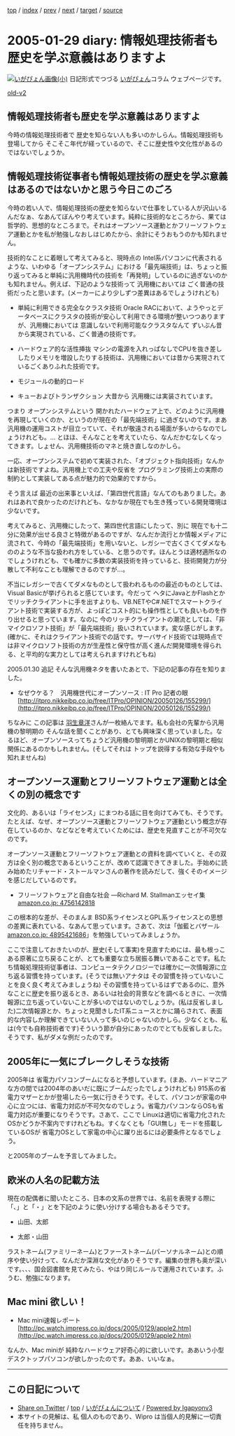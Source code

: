 [top](../index.html) 
 / [index](index.html) 
 / [prev](ig050128.html) 
 / [next](ig050131.html) 
 / [target](http://www.igapyon.jp/igapyon/diary/2005/ig050129.html) 
 / [source](https://github.com/igapyon/diary/blob/master/2005/ig050129.src.md) 

2005-01-29 diary: 情報処理技術者も歴史を学ぶ意義はありますよ
=====================================================================================================
[![いがぴょん画像(小)](http://www.igapyon.jp/igapyon/diary/images/iga200306s.jpg "いがぴょん")](http://www.igapyon.jp/igapyon/diary/memo/memoigapyon.html) 日記形式でつづる [いがぴょん](http://www.igapyon.jp/igapyon/diary/memo/memoigapyon.html)コラム ウェブページです。

[old-v2](ig050129-orig.html)

## 情報処理技術者も歴史を学ぶ意義はありますよ

今時の情報処理技術者で 歴史を知らない人も多いのかしらん。情報処理技術も 登場してから そこそこ年代が経っているので、そこに歴史性や文化性があるのではないでしょうか。


## 情報処理技術従事者も情報処理技術の歴史を学ぶ意義はあるのではないかと思う今日このごろ

今時の若い人で、情報処理技術の歴史を知らないで仕事をしている人が沢山いるんだなぁ、なあんてぼんやり考えています。純粋に技術的なところから、果ては哲学的、思想的なところまで。それはオープンソース運動とかフリーソフトウェア運動とかを私が勉強しなおしはじめたから、余計にそうおもうのかも知れません。

技術的なことに着眼して考えてみると、現時点の Intel系パソコンに代表されるような、いわゆる「オープンシステム」における「最先端技術」は、ちょっと振り返ってみると単純に汎用機時代の技術を「再発明」しているのに過ぎないのかも知れません。例えば、下記のような技術って 汎用機においては ごく普通の技術だったと思います。(メーカーにより少しずつ差異はあるでしょうけれども)

* 単純に利用できる完全なクラスタ技術
  Oracle RACにおいて、ようやっとデータベースにクラスタの技術が安心して利用できる環境が整いつつありますが、汎用機においては 意識しないで利用可能なクラスタなんて
  ずいぶん昔から実現されている、ごく普通の技術です。
  
* ハードウェア的な活性挿抜
  マシンの電源を入れっぱなしでCPUを抜き差ししたりメモリを増設したりする技術は、汎用機においては昔から実現されているごくありふれた技術です。
  
* モジュールの動的ロード
  
* キューおよびトランザクション
  大昔から 汎用機には実装されています。

つまり オープンシステムという 開かれたハードウェア上で、どのように汎用機を再現していくのか、というのが現在の「最先端技術」に過ぎないのです。まあ汎用機の運用コストが目立っていて、それが敬遠される場面が多いからなのでしょうけれども。… とほほ、そんなことを考えていたら、なんだかむなしくなってきます。しょせん、汎用機技術のマネと焼き直しなのかしら。

一応、オープンシステムで初めて実装された、「オブジェクト指向技術」なんかは新技術ですよね。汎用機上での工夫や反省を プログラミング技術上の実際の制約として実装してある点が魅力的で効果的ですから。

そう言えば 最近の出来事といえば、「第四世代言語」なんてのもありました。あれはあれで良かったのだけれども、なかなか現在でも生き残っている開発環境は少ないです。

考えてみると、汎用機にしたって、第四世代言語にしたって、別に 現在でも十二分に効果が出せる良さと特徴があるのですが、なんだか流行とか情報メディアに流されて、今時の「最先端技術」を用いないと、レガシーで古くさくてダメなもののような不当な扱われ方をしている、と思うのです。ほんとうは適材適所なのでしょうけれども、でも確かに多数の実装技術を持っていると、技術開発力が分散して不利なことも理解できるのですが…。

不当にレガシーで古くてダメなものとして扱われるものの最近のものとしては、Visual Basicが挙げられると感じています。今だって ヘタにJavaとかFlashとかでリッチクライアントに手を出すよりも、VB.NETやC#.NETでスマートクライアント技術で実装する方が、よっぽどコスト的にも操作性としても良いものを作り出せると思っています。なのに 今のリッチクライアントの潮流としては、「非マイクロソフト技術」が「最先端技術」扱いされています。変な感じがします。(確かに、それはクライアント技術での話です。サーバサイド技術では現時点では非マイクロソフト技術の方が生産性と保守性が高く進んだ開発環境を得られる、と平均的な実力としては考えられますけれどもね)

2005.01.30 追記 そんな汎用機ネタを書いたあとで、下記の記事の存在を知りました。

* なぜウケる？　汎用機世代にオープンソース : IT Pro 記者の眼
  [http://itpro.nikkeibp.co.jp/free/ITPro/OPINION/20050126/155299/](http://itpro.nikkeibp.co.jp/free/ITPro/OPINION/20050126/155299/)

ちなみに この記事は [羽生章洋](http://d.hatena.ne.jp/habuakihiro/)さんが一枚絡んでます。私も会社の先輩から汎用機の黎明期の そんな話を聞くことがあり、とても興味深く思っていました。なるほど、オープンソースってちょうど汎用機の黎明期とかUNIXの黎明期と相似関係にあるのかもしれません。(そしてそれは トップを説得する有効な手段やも知れませんね)

## オープンソース運動とフリーソフトウェア運動とは全くの別の概念です

文化的、あるいは「ライセンス」にまつわる話に目を向けてみても、そうです。たとえば、なぜ、オープンソース運動とフリーソフトウェア運動という概念が存在しているのか、などなどを考えていくためには、歴史を見直すことが不可欠なのです。

オープンソース運動とフリーソフトウェア運動との資料を調べていくと、その双方は全く別の概念であるということが、改めて認識できてきました。手始めに読み始めたリチャード・ストールマンさんの著作を読みだして、強くそのイメージを感じだしているのです。

* フリーソフトウェアと自由な社会 ―Richard M. Stallmanエッセイ集 [amazon.co.jp: 4756142818](http://www.amazon.co.jp/exec/obidos/ASIN/4756142818/igapyondiary-22)

この根本的な差が、そのまんま BSD系ライセンスとGPL系ライセンスとの思想の差異に表れている、なあんて思っています。さあて、次は「伽藍とバザール[amazon.co.jp: 4895421686](http://www.amazon.co.jp/exec/obidos/ASIN/4895421686/igapyondiary-22)」を勉強していってみましょうか。

ここで注意しておきたいのが、歴史(そして事実)を見直すためには、最も根っこある原著に立ち戻ることが、とても重要な立ち居振る舞いであることです。私たち情報処理技術従事者は、コンピュータテクノロジーでは確かに一次情報源に立ち返る習慣を持っています。(そうでは無いアナタは その習慣を持っていないことを良く良く考えてみましょうね) その習慣を持っているはずであるのに、意外なことに歴史を振り返るとき、あるいは社会的背景などを調べるときに、一次情報源に立ち返っていないことが多いのではないのでしょうか。(私は反省しました)二次情報源とか、ちょっと見聞きしたIT系ニュースとかに踊らされて、表面的な内容しか理解できていない人って多いのじゃないのかしら。少なくとも、私は(今でも自称技術者です)そういう節が自分にあったのでとても反省しました。そうです、私がダメな例だったのです。

## 2005年に一気にブレークしそうな技術

2005年は 省電力パソコンブームになると予想しています。(まあ、ハードマニアな方の間では2004年のあいだに既にブームだったでしょうけれども)
915系の省電力マザーとかが登場したら一気に行きそうです。そして、パソコンが家電の中心に立つには、省電力対応が不可欠なのでしょう。省電力パソコンならOSも省電力対応が重要になりそうです。さあて、ここで
Linuxは適切に省電力化されたOSかどうか不案内ですけれどもね。すくなくとも「GUI無し」モードを搭載しているOSが 省電力OSとして家電の中心に躍り出るには必要条件となるでしょう。

と2005年のブームを予言してみました。

## 欧米の人名の記載方法

現在の配偶者に聞いたところ、日本の文系の世界では、名前を表現する際に 「、」と「・」とを下記のように使い分けする場合もあるそうです。

* 山田、太郎
  
* 太郎・山田

ラストネーム(ファミリーネーム)とファーストネーム(パーソナルネーム)との順序や使い分けって、なんだか深淵な文化がありそうです。編集の世界も奥が深いです。、、、国会図書館を見てみたら、やはり同じルールで運用されています。ふうむ、勉強になります。

## Mac mini 欲しい！

* Mac mini速報レポート
  [http://pc.watch.impress.co.jp/docs/2005/0129/apple2.htm](http://pc.watch.impress.co.jp/docs/2005/0129/apple2.htm)

なんか、Mac miniが 純粋なハードウェア好奇心的に欲しいです。ああいう小型デスクトップパソコンが欲しかったのです。ああ、いいなぁ。


----------------------------------------------------------------------------------------------------

## この日記について

* [Share on Twitter](https://twitter.com/intent/tweet?hashtags=igapyon%2Cdiary%2C%E3%81%84%E3%81%8C%E3%81%B4%E3%82%87%E3%82%93&text=%E6%83%85%E5%A0%B1%E5%87%A6%E7%90%86%E6%8A%80%E8%A1%93%E8%80%85%E3%82%82%E6%AD%B4%E5%8F%B2%E3%82%92%E5%AD%A6%E3%81%B6%E6%84%8F%E7%BE%A9%E3%81%AF%E3%81%82%E3%82%8A%E3%81%BE%E3%81%99%E3%82%88&url=http%3A%2F%2Fwww.igapyon.jp%2Figapyon%2Fdiary%2F2005%2Fig050129.html) / [top](../index.html) / [いがぴょんについて](http://www.igapyon.jp/igapyon/diary/memo/memoigapyon.html) / [Powered by Igapyonv3](https://github.com/igapyon/igapyonv3)
* 本サイトの見解は、私 個人のものであり、Wipro は当個人的見解に一切責任を持ちません。 
